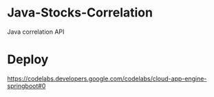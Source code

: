 # Java-Stocks-Correlation
Java correlation API 

# Deploy
https://codelabs.developers.google.com/codelabs/cloud-app-engine-springboot#0